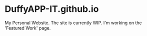# DuffyAPP-IT.github.io
My Personal Website.
The site is currently WIP. I'm working on the 'Featured Work' page.
